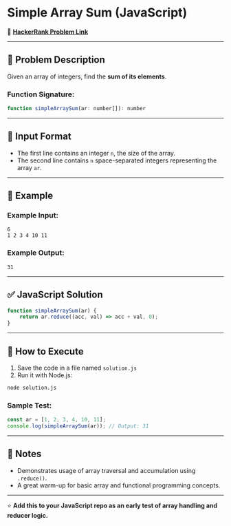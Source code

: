 # Simple Array Sum (JavaScript)

🔗 **[HackerRank Problem Link](https://www.hackerrank.com/challenges/simple-array-sum/problem?isFullScreen=true)**

---

## 📖 Problem Description

Given an array of integers, find the **sum of its elements**.

### Function Signature:
```javascript
function simpleArraySum(ar: number[]): number
```

---

## 📝 Input Format

- The first line contains an integer `n`, the size of the array.
- The second line contains `n` space-separated integers representing the array `ar`.

---

## 🧾 Example

### Example Input:
```text
6
1 2 3 4 10 11
```

### Example Output:
```text
31
```

---

## ✅ JavaScript Solution

```javascript
function simpleArraySum(ar) {
    return ar.reduce((acc, val) => acc + val, 0);
}
```

---

## 🚀 How to Execute

1. Save the code in a file named `solution.js`
2. Run it with Node.js:

```bash
node solution.js
```

### Sample Test:

```javascript
const ar = [1, 2, 3, 4, 10, 11];
console.log(simpleArraySum(ar)); // Output: 31
```

---

## 📌 Notes

- Demonstrates usage of array traversal and accumulation using `.reduce()`.
- A great warm-up for basic array and functional programming concepts.

---

⭐ **Add this to your JavaScript repo as an early test of array handling and reducer logic.**
